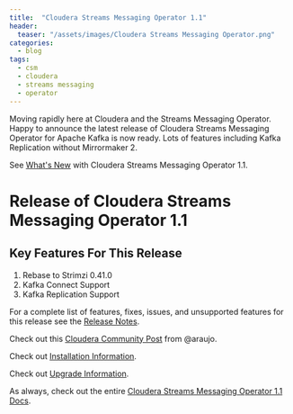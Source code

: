 ```yaml
---
title:  "Cloudera Streams Messaging Operator 1.1"
header:
  teaser: "/assets/images/Cloudera Streams Messaging Operator.png"
categories: 
  - blog
tags:
  - csm
  - cloudera
  - streams messaging 
  - operator
---
```


Moving rapidly here at Cloudera and the Streams Messaging Operator.  Happy to announce the latest release of Cloudera Streams Messaging Operator for Apache Kafka is now ready.   Lots of features including Kafka Replication without Mirrormaker 2.

See [What's New](https://docs.cloudera.com/csm-operator/1.1/release-notes/topics/csm-op-rn.html) with Cloudera Streams Messaging Operator 1.1.

# Release of Cloudera Streams Messaging Operator 1.1

## Key Features For This Release

1. Rebase to Strimzi 0.41.0
2. Kafka Connect Support
3. Kafka Replication Support

For a complete list of features, fixes, issues, and unsupported features for this release see the [Release Notes](https://docs.cloudera.com/csm-operator/1.1/release-notes/topics/csm-op-rn.html).


Check out this [Cloudera Community Post](https://community.cloudera.com/t5/What-s-New-Cloudera/Cloudera-Streams-Messaging-Operator-1-1/ba-p/393138) from @araujo. 

Check out [Installation Information](https://docs.cloudera.com/csm-operator/1.1/installation/topics/csm-op-install-overview.html).

Check out [Upgrade Information](https://docs.cloudera.com/csm-operator/1.1/upgrade/topics/csm-op-upgrade.html).


As always, check out the entire [Cloudera Streams Messaging Operator 1.1 Docs](https://docs.cloudera.com/csm-operator/1.1/index.html).
